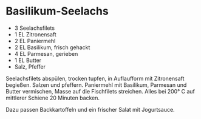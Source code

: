 ﻿# Basilikum-Seelachs

- 3 Seelachsfilets
- 1 EL Zitronensaft
- 2 EL Paniermehl
- 2 EL Basilikum, frisch gehackt
- 4 EL Parmesan, gerieben
- 1 EL Butter
- Salz, Pfeffer

Seelachsfilets abspülen, trocken tupfen, in Auflaufform mit Zitronensaft begießen.
Salzen und pfeffern.
Paniermehl mit Basilikum, Parmesan und Butter vermischen, Masse auf die Fischfilets streichen.
Alles bei 200° C auf mittlerer Schiene 20 Minuten backen.

Dazu passen Backkartoffeln und ein frischer Salat mit Jogurtsauce.
